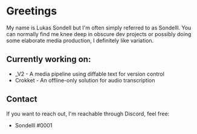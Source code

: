 
# Greetings
My name is Lukas Sondell but I'm often simply referred to as Sondelll.
You can normally find me knee deep in obscure dev projects
or possibly doing some elaborate media production,
I definitely like variation.

## Currently working on:
* \_V2 - A media pipeline using diffable text for version control   
* Crokket - An offline-only solution for audio transcription

## Contact
If you want to reach out, I'm reachable through Discord, feel free:
* Sondelll \#0001
